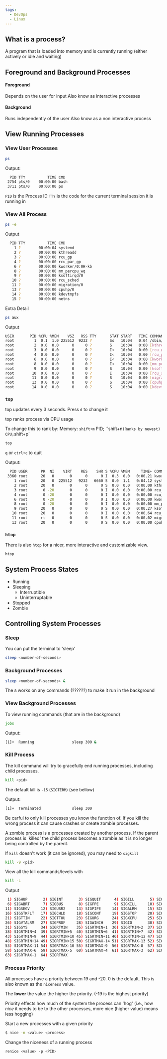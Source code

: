 ```yaml
---
tags:
  - DevOps
  - Linux
---
```

## What is a process?

A program that is loaded into memory and is currently running (either actively or idle and waiting)

## Foreground and Background Processes

#### Foreground

Depends on the user for input
Also know as interactive processes
#### Background

Runs independently of the user
Also know as a non interactive process
## View Running Processes

### View User Processes

```bash
ps
```

Output:

```bash
  PID TTY          TIME CMD
 2754 pts/0    00:00:00 bash
 3711 pts/0    00:00:00 ps
```

``PID`` is the Process ID
``TTY`` is the code for the current terminal session it is running in

### View All Process

```bash
ps -e
```

Output

```bash
  PID TTY          TIME CMD
    1 ?        00:00:04 systemd
    2 ?        00:00:00 kthreadd
    3 ?        00:00:00 rcu_gp
    4 ?        00:00:00 rcu_par_gp
    6 ?        00:00:00 kworker/0:0H-kb
    8 ?        00:00:00 mm_percpu_wq
    9 ?        00:00:00 ksoftirqd/0
   10 ?        00:00:00 rcu_sched
   11 ?        00:00:00 migration/0
   13 ?        00:00:00 cpuhp/0
   14 ?        00:00:00 kdevtmpfs
   15 ?        00:00:00 netns
```

Extra Detail

```bash
ps aux
```

Output

```bash
USER       PID %CPU %MEM    VSZ   RSS TTY      STAT START   TIME COMMAND
root         1  0.1  1.0 225512  9232 ?        Ss   10:04   0:04 /sbin/init
root         2  0.0  0.0      0     0 ?        S    10:04   0:00 [kthreadd]
root         3  0.0  0.0      0     0 ?        I<   10:04   0:00 [rcu_gp]
root         4  0.0  0.0      0     0 ?        I<   10:04   0:00 [rcu_par_gp]
root         6  0.0  0.0      0     0 ?        I<   10:04   0:00 [kworker/0:0H-kb]
root         8  0.0  0.0      0     0 ?        I<   10:04   0:00 [mm_percpu_wq]
root         9  0.0  0.0      0     0 ?        S    10:04   0:00 [ksoftirqd/0]
root        10  0.0  0.0      0     0 ?        I    10:04   0:00 [rcu_sched]
root        11  0.0  0.0      0     0 ?        S    10:04   0:00 [migration/0]
root        13  0.0  0.0      0     0 ?        S    10:04   0:00 [cpuhp/0]
root        14  0.0  0.0      0     0 ?        S    10:04   0:00 [kdevtmpfs]
```
### ``top``

top updates every 3 seconds. Press ``d`` to change it

top ranks process via CPU usage

To change this to rank by:
Memory: ``shift+m``
PID; ``shift+n` (Ranks by newest)
CPU; `shift+p`

```bash
top
```

``q`` or ``ctrl+c`` to quit

Output:

```bash
  PID USER      PR  NI    VIRT    RES    SHR S %CPU %MEM     TIME+ COMMAND
 3360 root      20   0       0      0      0 I  0.3  0.0   0:00.21 kworker/u2:0-ev
    1 root      20   0  225512   9232   6660 S  0.0  1.1   0:04.12 systemd
    2 root      20   0       0      0      0 S  0.0  0.0   0:00.00 kthreadd
    3 root       0 -20       0      0      0 I  0.0  0.0   0:00.00 rcu_gp
    4 root       0 -20       0      0      0 I  0.0  0.0   0:00.00 rcu_par_gp
    6 root       0 -20       0      0      0 I  0.0  0.0   0:00.00 kworker/0:0H-kb
    8 root       0 -20       0      0      0 I  0.0  0.0   0:00.00 mm_percpu_wq
    9 root      20   0       0      0      0 S  0.0  0.0   0:00.27 ksoftirqd/0
   10 root      20   0       0      0      0 I  0.0  0.0   0:00.64 rcu_sched
   11 root      rt   0       0      0      0 S  0.0  0.0   0:00.02 migration/0
   13 root      20   0       0      0      0 S  0.0  0.0   0:00.00 cpuhp/0
```

### ``htop``

There is also ``htop`` for a nicer, more interactive and customizable view.

```bash
htop
```

## System Process States

- Running
- Sleeping
	- Interruptible
	- Uninterruptable
- Stopped
- Zombie
## Controlling System Processes

### Sleep

You can put the terminal to 'sleep'

```bash
sleep <number-of-seconds>
```

### Background Processes

```bash
sleep <number-of-seconds> &
```

The ``&`` works on any commands (??????) to make it run in the background

### View Background Processes

To view running commands (that are in the background)

```bash
jobs
```

Output:

```bash
[1]+  Running                 sleep 300 &
```

### Kill Process

The kill command will try to gracefully end running processes, including child processes.

```bash
kill <pid>
```

The default kill is ``-15`` (``SIGTERM``) (see bellow)

Output:

```bash
[1]+  Terminated              sleep 300
```

Be carful to only kill processes you know the function of. If you kill the wrong process it can cause crashes or create zombie processes.

A zombie process is a processes created by another process. If the parent process is 'killed' the child process becomes a zombie as it is no longer being controlled by the parent.

If  `kill` doesn't work (it can be ignored), you may need to `sigkill`

```bash
kill -9 <pid>
```

View all the kill commands/levels with

```bash
kill -L
```

Output

```bash
 1) SIGHUP       2) SIGINT       3) SIGQUIT      4) SIGILL       5) SIGTRAP
 6) SIGABRT      7) SIGBUS       8) SIGFPE       9) SIGKILL     10) SIGUSR1
11) SIGSEGV     12) SIGUSR2     13) SIGPIPE     14) SIGALRM     15) SIGTERM
16) SIGSTKFLT   17) SIGCHLD     18) SIGCONT     19) SIGSTOP     20) SIGTSTP
21) SIGTTIN     22) SIGTTOU     23) SIGURG      24) SIGXCPU     25) SIGXFSZ
26) SIGVTALRM   27) SIGPROF     28) SIGWINCH    29) SIGIO       30) SIGPWR
31) SIGSYS      34) SIGRTMIN    35) SIGRTMIN+1  36) SIGRTMIN+2  37) SIGRTMIN+3
38) SIGRTMIN+4  39) SIGRTMIN+5  40) SIGRTMIN+6  41) SIGRTMIN+7  42) SIGRTMIN+8
43) SIGRTMIN+9  44) SIGRTMIN+10 45) SIGRTMIN+11 46) SIGRTMIN+12 47) SIGRTMIN+13
48) SIGRTMIN+14 49) SIGRTMIN+15 50) SIGRTMAX-14 51) SIGRTMAX-13 52) SIGRTMAX-12
53) SIGRTMAX-11 54) SIGRTMAX-10 55) SIGRTMAX-9  56) SIGRTMAX-8  57) SIGRTMAX-7
58) SIGRTMAX-6  59) SIGRTMAX-5  60) SIGRTMAX-4  61) SIGRTMAX-3  62) SIGRTMAX-2
63) SIGRTMAX-1  64) SIGRTMAX
```

### Process Priority

All processes have a priority between 19 and -20. 0 is the default. This is also known as the ``niceness`` value.

The **lower** the value the higher the priority. (-19 is the highest priority)

Priority effects how much of the system the process can 'hog' (i.e., how *nice* it needs to be to the other processes, more nice (higher value) means less hogging)

Start a new processes with a given priority

```bash
$ nice -n <value> <process>
```

Change the niceness of a running process

```bash
renice <value> -p <PID>
```




